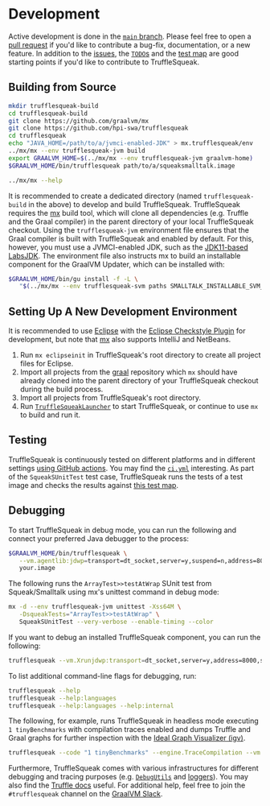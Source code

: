 # Development

Active development is done in the [`main` branch][ts_main].
Please feel free to open a [pull request][pull_request] if you'd like to
contribute a bug-fix, documentation, or a new feature.
In addition to the [issues][ts_issues], the [`TODO`s][ts_todos] and the
[test map][ts_test_map] are good starting points if you'd like to contribute to
TruffleSqueak.


## Building from Source

```bash
mkdir trufflesqueak-build
cd trufflesqueak-build
git clone https://github.com/graalvm/mx
git clone https://github.com/hpi-swa/trufflesqueak
cd trufflesqueak
echo "JAVA_HOME=/path/to/a/jvmci-enabled-JDK" > mx.trufflesqueak/env
../mx/mx --env trufflesqueak-jvm build
export GRAALVM_HOME=$(../mx/mx --env trufflesqueak-jvm graalvm-home)
$GRAALVM_HOME/bin/trufflesqueak path/to/a/squeaksmalltalk.image

../mx/mx --help
```

It is recommended to create a dedicated directory (named `trufflesqueak-build`
in the above) to develop and build TruffleSqueak.
TruffleSqueak requires the [mx] build tool, which will clone all dependencies
(e.g. Truffle and the Graal compiler) in the parent directory of your local
TruffleSqueak checkout.
Using the `trufflesqueak-jvm` environment file ensures that the Graal compiler
is built with TruffleSqueak and enabled by default.
For this, however, you must use a JVMCI-enabled JDK, such as the
[JDK11-based LabsJDK][labsjdk].
The environment file also instructs mx to build an installable component for the
GraalVM Updater, which can be installed with:

```bash
$GRAALVM_HOME/bin/gu install -f -L \
   "$(../mx/mx --env trufflesqueak-svm paths SMALLTALK_INSTALLABLE_SVM_JAVA11)"
```


## Setting Up A New Development Environment

It is recommended to use [Eclipse][eclipse_downloads] with the
[Eclipse Checkstyle Plugin][eclipse_cs] for development, but note that [mx] also
supports IntelliJ and NetBeans.

1. Run `mx eclipseinit` in TruffleSqueak's root directory to create all project
   files for Eclipse.
2. Import all projects from the [graal] repository which `mx` should have
   already cloned into the parent directory of your TruffleSqueak checkout during
   the build process.
3. Import all projects from TruffleSqueak's root directory.
4. Run [`TruffleSqueakLauncher`][ts_launcher] to start TruffleSqueak, or
   continue to use `mx` to build and run it.


## Testing

TruffleSqueak is continuously tested on different platforms and in different
settings [using GitHub actions][ts_gha].
You may find the [`ci.yml`][ts_ci] interesting.
As part of the `SqueakSUnitTest` test case, TruffleSqueak runs the tests of a
test image and checks the results against [this test map][ts_test_map].


## Debugging

To start TruffleSqueak in debug mode, you can run the following and connect your
preferred Java debugger to the process:
```bash
$GRAALVM_HOME/bin/trufflesqueak \
   --vm.agentlib:jdwp=transport=dt_socket,server=y,suspend=n,address=8000 \
   your.image
```

The following runs the `ArrayTest>>testAtWrap` SUnit test from Squeak/Smalltalk
using mx's unittest command in debug mode:
```bash
mx -d --env trufflesqueak-jvm unittest -Xss64M \
   -DsqueakTests="ArrayTest>>testAtWrap" \
   SqueakSUnitTest --very-verbose --enable-timing --color
```

If you want to debug an installed TruffleSqueak component, you can run the
following:
```bash
trufflesqueak --vm.Xrunjdwp:transport=dt_socket,server=y,address=8000,suspend=y your.image
```

To list additional command-line flags for debugging, run:
```bash
trufflesqueak --help
trufflesqueak --help:languages
trufflesqueak --help:languages --help:internal
```

The following, for example, runs TruffleSqueak in headless mode executing
`1 tinyBenchmarks` with compilation traces enabled and dumps Truffle and Graal
graphs for further inspection with the [Ideal Graph Visualizer (igv)][igv].

```bash
trufflesqueak --code "1 tinyBenchmarks" --engine.TraceCompilation --vm.Dgraal.Dump=Truffle:1
```

Furthermore, TruffleSqueak comes with various infrastructures for different
debugging and tracing purposes (e.g. [`DebugUtils`][ts_debug_utils] and
[loggers][ts_log_utils]).
You may also find the [Truffle docs][truffle_docs] useful.
For additional help, feel free to join the `#trufflesqueak` channel on the
[GraalVM Slack][graalvm_slack].


[eclipse_cs]: https://checkstyle.org/eclipse-cs/
[eclipse_downloads]: https://www.eclipse.org/downloads/
[graal]: https://github.com/oracle/graal
[graalvm_slack]: https://www.graalvm.org/slack-invitation/
[gu]: https://www.graalvm.org/docs/reference-manual/install-components/
[igv]: https://docs.oracle.com/en/graalvm/enterprise/20/guide/tools/ideal-graph-visualizer.html
[labsjdk]: https://github.com/graalvm/labs-openjdk-11/releases
[mx]: https://github.com/graalvm/mx
[pull_request]: https://help.github.com/en/github/collaborating-with-issues-and-pull-requests/creating-a-pull-request
[truffle_docs]: https://github.com/oracle/graal/tree/master/truffle/docs
[ts_ci]: https://github.com/hpi-swa/trufflesqueak/blob/main/.github/workflows/ci.yml
[ts_debug_utils]: https://github.com/hpi-swa/trufflesqueak/blob/main/src/de.hpi.swa.trufflesqueak/src/de/hpi/swa/trufflesqueak/util/DebugUtils.java
[ts_gha]: https://github.com/hpi-swa/trufflesqueak/actions
[ts_issues]: https://github.com/hpi-swa/trufflesqueak/issues
[ts_launcher]: https://github.com/hpi-swa/trufflesqueak/blob/main/src/de.hpi.swa.trufflesqueak.launcher/src/de/hpi/swa/trufflesqueak/launcher/TruffleSqueakLauncher.java
[ts_log_utils]: https://github.com/hpi-swa/trufflesqueak/blob/main/src/de.hpi.swa.trufflesqueak/src/de/hpi/swa/trufflesqueak/util/LogUtils.java
[ts_main]: https://github.com/hpi-swa/trufflesqueak/tree/main
[ts_test_map]: https://github.com/hpi-swa/trufflesqueak/blob/main/src/de.hpi.swa.trufflesqueak.test/src/de/hpi/swa/trufflesqueak/test/tests.properties
[ts_todos]: https://github.com/hpi-swa/trufflesqueak/search?q=%22TODO%22
